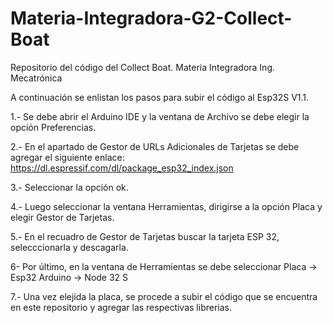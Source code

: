# Materia-Integradora-G2-Collect-Boat

Repositorio del código del Collect Boat. Materia Integradora Ing. Mecatrónica

A continuación se enlistan los pasos para subir el código al Esp32S V1.1.

1.- Se debe abrir el Arduino IDE y la ventana de Archivo se debe elegir la opción Preferencias.

2.- En el apartado de Gestor de URLs Adicionales de Tarjetas se debe agregar el siguiente enlace: https://dl.espressif.com/dl/package_esp32_index.json

3.- Seleccionar la opción ok.

4.- Luego seleccionar la ventana Herramientas, dirigirse a la opción Placa y elegir Gestor de Tarjetas.

5.- En el recuadro de Gestor de Tarjetas buscar la tarjeta ESP 32, selecccionarla y descagarla.

6- Por último, en la ventana de Herramientas se debe seleccionar Placa -> Esp32 Arduino -> Node 32 S

7.- Una vez elejida la placa, se procede a subir el código que se encuentra en este repositorio y agregar las respectivas librerias.
